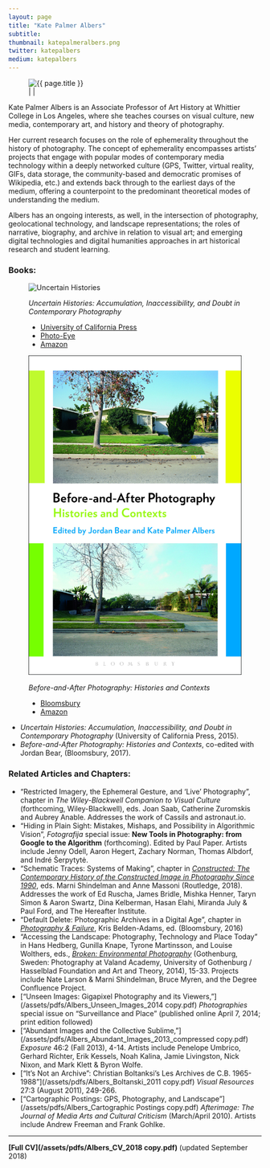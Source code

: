 ```yaml
---
layout: page
title: "Kate Palmer Albers"
subtitle:
thumbnail: katepalmeralbers.png
twitter: katepalbers
medium: katepalbers
---
```

<figure class="figure-profile">
	<img src="assets/images/{{ page.thumbnail }}" alt="{{ page.title }}" />
	<figcaption>
		<a href="mailto:kpalbers@email.arizona.edu"><i class="fa fa-envelope fa-2x hvr-grow"></i></a> | <a href="https://www.twitter.com/{{ page.twitter }}"><i class="fa fa-twitter fa-2x hvr-grow"></i></a> | <a href="https://www.medium.com/@{{ page.medium }}"><i class="fa fa-medium fa-2x hvr-grow"></i></a>
	</figcaption>
</figure>

Kate Palmer Albers is an Associate Professor of Art History at Whittier College in Los Angeles, where she teaches courses on visual culture, new media, contemporary art, and history and theory of photography.

Her current research focuses on the role of ephemerality throughout the history of photography. The concept of ephemerality encompasses artists’ projects that engage with popular modes of contemporary media technology within a deeply networked culture (GPS, Twitter, virtual reality, GIFs, data storage, the community-based and democratic promises of Wikipedia, etc.) and extends back through to the earliest days of the medium, offering a counterpoint to the predominant theoretical modes of understanding the medium.

Albers has an ongoing interests, as well, in the intersection of photography, geolocational technology, and landscape representations; the roles of narrative, biography, and archive in relation to visual art; and emerging digital technologies and digital humanities approaches in art historical research and student learning.



### **Books:**

<figure class="figure-sm">
	<img src="assets/images/uncertainhistories.jpg" alt="Uncertain Histories" />
	<figcaption>
	<p><em>Uncertain Histories: Accumulation, Inaccessibility, and Doubt in Contemporary Photography</em></p>
	<ul>
		<li><a href="http://www.ucpress.edu/book.php?isbn=9780520285279">University of California Press</a></li>
		<li><a href="http://www.photoeye.com/bookstore/citation.cfm?catalog=CA079&i=9780520285279&i2=">Photo-Eye</a></li>
		<li><a href="http://www.amazon.com/Uncertain-Histories-Accumulation-Inaccessibility-Contemporary/dp/0520285271">Amazon</a></li>
	</ul>
	</figcaption>
</figure>

<figure class="figure-sm">
	<img src="assets/images/Before_After_cover_C-E.jpg" alt="Before_After" />
	<figcaption>
	<p><em>Before-and-After Photography: Histories and Contexts</em></p>
	<ul>
		<li><a href="https://www.bloomsbury.com/us/before-and-after-photography-9781474253116/">Bloomsbury</a></li>
		<li><a href="https://www.amazon.com/Before-After-Photography-Histories-Contexts/dp/1474253113">Amazon</a></li>
	</ul>
	</figcaption>
</figure>

- *Uncertain Histories: Accumulation, Inaccessibility, and Doubt in Contemporary Photography* (University of California Press, 2015).
- *Before-and-After Photography: Histories and Contexts*, co-edited with Jordan Bear, (Bloomsbury, 2017).

### **Related Articles and Chapters:**
- “Restricted Imagery, the Ephemeral Gesture, and ‘Live’ Photography”, chapter in *The Wiley-Blackwell Companion to Visual Culture* (forthcoming, Wiley-Blackwell), eds. Joan Saab, Catherine Zuromskis and Aubrey Anable. Addresses the work of Cassils and astronaut.io.
- “Hiding in Plain Sight: Mistakes, Mishaps, and Possibility in Algorithmic Vision”, *Fotografija* special issue: **New Tools in Photography: from Google to the Algorithm** (forthcoming). Edited by Paul Paper. Artists include Jenny Odell, Aaron Hegert, Zachary Norman, Thomas Albdorf, and Indré Šerpytytė.
- “Schematic Traces: Systems of Making”, chapter in [*Constructed: The Contemporary History of the Constructed Image in Photography Since 1990*](https://www.taylorfrancis.com/books/e/9781317299110), eds. Marni Shindelman and Anne Massoni (Routledge, 2018). Addresses the work of Ed Ruscha, James Bridle, Mishka Henner, Taryn Simon & Aaron Swartz, Dina Kelberman, Hasan Elahi, Miranda July & Paul Ford, and The Hereafter Institute.
- “Default Delete: Photographic Archives in a Digital Age”, chapter in [*Photography & Failure*](https://www.bloomsbury.com/us/photography-and-failure-9781474293402/), Kris Belden-Adams, ed. (Bloomsbury, 2016)
- “Accessing the Landscape: Photography, Technology and Place Today” in Hans Hedberg, Gunilla Knape, Tyrone Martinsson, and Louise Wolthers, eds., [*Broken: Environmental Photography*](https://www.photoeye.com/bookstore/citation.cfm?catalog=IB531&i=&i2=9789198087468) (Gothenburg, Sweden: Photography at Valand Academy, University of Gothenburg / Hasselblad Foundation and Art and Theory, 2014), 15-33. Projects include Nate Larson & Marni Shindelman, Bruce Myren, and the Degree Confluence Project.
- [“Unseen Images: Gigapixel Photography and its Viewers,”](/assets/pdfs/Albers_Unseen_Images_2014 copy.pdf) *Photographies* special issue on “Surveillance and Place” (published online April 7, 2014; print edition followed)
- [“Abundant Images and the Collective Sublime,”](/assets/pdfs/Albers_Abundant_Images_2013_compressed copy.pdf) *Exposure* 46:2 (Fall 2013), 4-14. Artists include Penelope Umbrico, Gerhard Richter, Erik Kessels, Noah Kalina, Jamie Livingston, Nick Nixon, and Mark Klett & Byron Wolfe.
- [“It’s Not an Archive”: Christian Boltanksi’s Les Archives de C.B. 1965-1988”](/assets/pdfs/Albers_Boltanski_2011 copy.pdf) *Visual Resources* 27:3 (August 2011), 249-266.
- [“Cartographic Postings: GPS, Photography, and Landscape”](/assets/pdfs/Albers_Cartographic Postings copy.pdf) *Afterimage: The Journal of Media Arts and Cultural Criticism* (March/April 2010). Artists include Andrew Freeman and Frank Gohlke.

---

**[Full CV](/assets/pdfs/Albers_CV_2018 copy.pdf)**  (updated September 2018)

